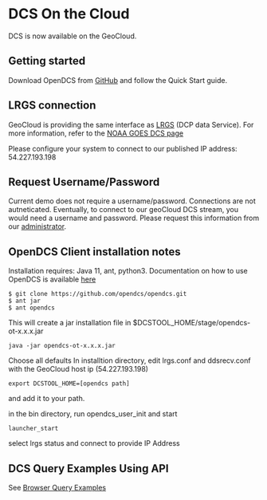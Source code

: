 # DCS On the Cloud

DCS is now available on the GeoCloud.

## Getting started
Download OpenDCS from [GitHub](https://github.com/opendcs/opendcs)
and follow the Quick Start guide.

## LRGS connection
GeoCloud is providing the same interface as [LRGS](https://opendcs-env.readthedocs.io/en/latest/lrgs-userguide.html) (DCP data Service).
For more information, refer to the [NOAA GOES DCS page](https://dcs1.noaa.gov/)

Please configure your system to connect to our published IP address: 54.227.193.198

## Request Username/Password
Current demo does not require a username/password.  Connections are not autneticated.
Eventually, to connect to our geoCloud DCS stream, you would need a username and password.
Please request this information from our [administrator](mailto:admin@geoxo.io).

## OpenDCS Client installation notes
Installation requires: Java 11, ant, python3.
Documentation on how to use OpenDCS is available [here](https://opendcs-env.readthedocs.io/en/latest/index.html)

```
$ git clone https://github.com/opendcs/opendcs.git
$ ant jar
$ ant opendcs
```
This will create a jar installation file in $DCSTOOL_HOME/stage/opendcs-ot-x.x.x.jar

```
java -jar opendcs-ot-x.x.x.jar
```
Choose all defaults
In installtion directory, edit lrgs.conf and ddsrecv.conf with the GeoCloud host ip (54.227.193.198)
```
export DCSTOOL_HOME=[opendcs path]
```
and add it to your path.

in the bin directory, run opendcs_user_init
and start 
```
launcher_start 
```

select lrgs status and connect to provide IP Address
## DCS Query Examples Using API
See [Browser Query Examples](/query)<br/>




